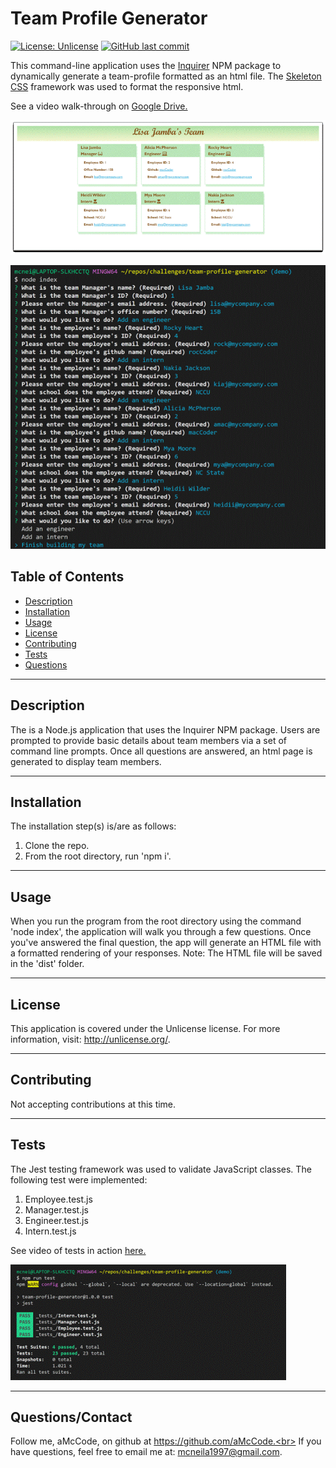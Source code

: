 
# Team Profile Generator

[![License: Unlicense](https://img.shields.io/badge/License-Unlicense-blue.svg)](http://unlicense.org/) [![GitHub last commit](https://img.shields.io/github/last-commit/aMcCode/readme-generator?style=flat)]()

This command-line application uses the [Inquirer](https://www.npmjs.com/package/inquirer) NPM package to dynamically generate a team-profile formatted as an html file. The [Skeleton CSS](http://getskeleton.com/) framework was used to format the responsive html.

See a video walk-through on [Google Drive.](https://drive.google.com/file/d/1vRkyAAO6ohqORGAxU0sJfGnSGpeS9284/view )

![Team Profile Screenshot](./images/Output.gif?raw=true "Team Profile Screenshot")

![Inquirer Prompts](./images/Questions.gif?raw=true "Inquirer Prompts")

## Table of Contents
* [Description](#Description)
* [Installation](#Installation)
* [Usage](#Usage)
* [License](#License)
* [Contributing](#Contributing)
* [Tests](#Tests)
* [Questions](#Questions)
***

## Description
The is a Node.js application that uses the Inquirer NPM package. Users are prompted to provide basic details about team members via a set of command line prompts. Once all questions are answered, an html page is generated to display team members.
***

## Installation
The installation step(s) is/are as follows:

1. Clone the repo.
2. From the root directory, run 'npm i'.

***

## Usage
When you run the program from the root directory using the command 'node index', the application will walk you through a few questions. Once you've answered the final question, the app will generate an HTML file with a formatted rendering of your responses. Note: The HTML file will be saved in the 'dist' folder.
***

## License
This application is covered under the Unlicense license. For more information, visit:
  http://unlicense.org/.
***

## Contributing
Not accepting contributions at this time.
***

## Tests
The Jest testing framework was used to validate JavaScript classes. The following test were implemented:
1. Employee.test.js
2. Manager.test.js
3. Engineer.test.js
4. Intern.test.js

See video of tests in action [here.](https://drive.google.com/file/d/1t0Sig9prMVmzJNWfzeSNYFgAyNegKvCI/view)

![Passed Test Screenshot](./images/Tests.gif?raw=true "Passed Test Screenshot")


***

## Questions/Contact

Follow me, aMcCode, on github at https://github.com/aMcCode.<br>
If you have questions, feel free to email me at: mcneila1997@gmail.com.

